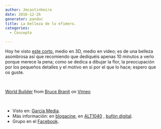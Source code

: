 ```yaml
---
author: Jmcastinheira
date: 2016-12-26
generator: pandoc
title: La belleza de lo efimero.
categories:
  - Concepto

---
```




Hoy he visto [este
corto,](http://garciamedia.com/latinamerica/blog/articles/la_brevedad/)
medio en 3D, medio en video; es de una belleza asombrosa así que
recomiendo que dediquéis apenas 10 minutos a verlo porque merece la
pena; como se dedica a dibujar la flor, la preocupación por los pequeños
detalles y el motivo en si por el que lo hace; espero que os guste.

 

[World Builder](http://vimeo.com/3365942) from [Bruce
Branit](http://vimeo.com/user1349603) on [Vimeo](http://vimeo.com)

 

-   Visto en: [García
    Media](http://garciamedia.com/latinamerica/blog/articles/la_brevedad/).
  -   Más información: en
    [blogacine](http://www.blogacine.com/2009/03/06/world-builder-lo-ultimo-de-bruce-branit/),
    en
    [ALT1040](http://alt1040.com/2009/03/world-builder-creando-un-mundo-en-la-realidad-virtual)
    , [bufón
    digital](http://elbufondigital.blogspot.com/2009/03/bruce-branit-405-world-builder.html).
  -   Grupo en el
    [Facebook](http://www.facebook.com/pages/World-Builder/73936485659).
